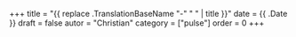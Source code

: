 +++
title = "{{ replace .TranslationBaseName "-" " " | title }}"
date = {{ .Date }}
draft = false
autor = "Christian"
category = ["pulse"]
order = 0
+++

